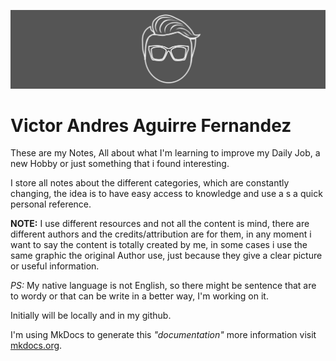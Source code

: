 ![logo_Banner.png](img/logo_Banner.png)

# Victor Andres Aguirre Fernandez

These are my Notes, All about what I'm learning to improve my Daily  Job, a new Hobby or just something that i found interesting.

I store all notes about the different categories, which are constantly changing, the idea is to have easy access to knowledge and use a s a quick personal reference.

**NOTE:** I use different resources and not all the content is mind, there are different authors and the credits/attribution are for them, in any moment i want to say the content is totally created by me, in some cases i use the same graphic the original Author use, just because they give a clear picture or useful information.

*PS:* My native language is not English, so there might be sentence that are to wordy or that can be write in a better way, I'm working on it.

Initially will be locally and in my github.

I'm using MkDocs to generate this *"documentation"* more information visit [mkdocs.org](https://mkdocs.org).
